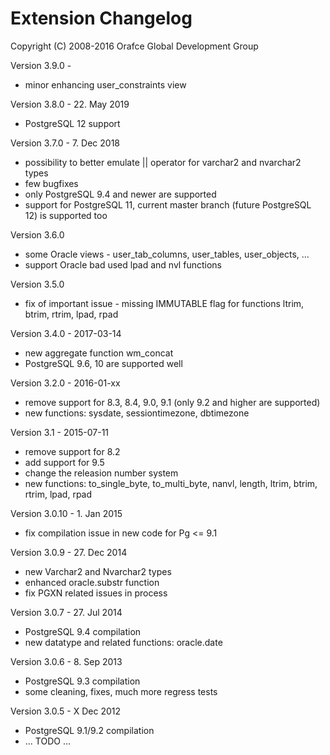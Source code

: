 # Extension Changelog

Copyright (C) 2008-2016  Orafce Global Development Group

Version 3.9.0 - 
* minor enhancing user_constraints view

Version 3.8.0 - 22. May 2019
* PostgreSQL 12 support

Version 3.7.0 - 7. Dec 2018
* possibility to better emulate || operator for varchar2 and nvarchar2 types
* few bugfixes
* only PostgreSQL 9.4 and newer are supported
* support for PostgreSQL 11, current master branch (future PostgreSQL 12) is supported too

Version 3.6.0
* some Oracle views - user_tab_columns, user_tables, user_objects, ...
* support Oracle bad used lpad and nvl functions

Version 3.5.0
* fix of important issue - missing IMMUTABLE flag for functions ltrim, btrim, rtrim, lpad, rpad

Version 3.4.0 - 2017-03-14
* new aggregate function wm_concat
* PostgreSQL 9.6, 10 are supported well

Version 3.2.0 - 2016-01-xx
* remove support for 8.3, 8.4, 9.0, 9.1 (only 9.2 and higher are supported)
* new functions: sysdate, sessiontimezone, dbtimezone

Version 3.1 - 2015-07-11
* remove support for 8.2
* add support for 9.5
* change the releasion number system
* new functions: to_single_byte, to_multi_byte, nanvl, length,
  ltrim, btrim, rtrim, lpad, rpad

Version 3.0.10 - 1. Jan 2015
* fix compilation issue in new code for Pg <= 9.1

Version 3.0.9 - 27. Dec 2014
* new Varchar2 and Nvarchar2 types
* enhanced oracle.substr function
* fix PGXN related issues in process

Version 3.0.7 - 27. Jul 2014
* PostgreSQL 9.4 compilation
* new datatype and related functions: oracle.date

Version 3.0.6 - 8. Sep 2013

* PostgreSQL 9.3 compilation
* some cleaning, fixes, much more regress tests

Version 3.0.5 - X Dec 2012

* PostgreSQL 9.1/9.2 compilation
* ... TODO ...

